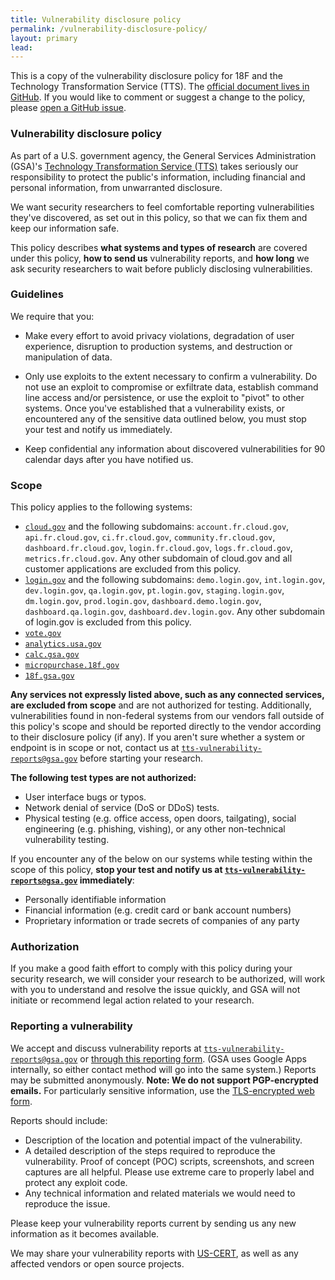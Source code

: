 ```yaml
---
title: Vulnerability disclosure policy
permalink: /vulnerability-disclosure-policy/
layout: primary
lead:
---
```


This is a copy of the vulnerability disclosure policy for 18F and the Technology Transformation Service (TTS). The [official document lives in GitHub](https://github.com/18F/vulnerability-disclosure-policy/blob/master/vulnerability-disclosure-policy.md#vulnerability-disclosure-policy). If you would like to comment or suggest a change to the policy, please [open a GitHub issue](https://github.com/18F/vulnerability-disclosure-policy/issues).

### Vulnerability disclosure policy

As part of a U.S. government agency, the General Services Administration (GSA)'s [Technology Transformation Service (TTS)](https://gsa.gov/tts) takes seriously our responsibility to protect the public's information, including financial and personal information, from unwarranted disclosure.

We want security researchers to feel comfortable reporting vulnerabilities they've discovered, as set out in this policy, so that we can fix them and keep our information safe.

This policy describes **what systems and types of research** are covered under this policy, **how to send us** vulnerability reports, and **how long** we ask security researchers to wait before publicly disclosing vulnerabilities.

### Guidelines

We require that you:

* Make every effort to avoid privacy violations, degradation of user experience, disruption to production systems, and destruction or manipulation of data.

* Only use exploits to the extent necessary to confirm a vulnerability. Do not use an exploit to compromise or exfiltrate data, establish command line access and/or persistence, or use the exploit to "pivot" to other systems. Once you've established that a vulnerability exists, or encountered any of the sensitive data outlined below, you must stop your test and notify us immediately.

* Keep confidential any information about discovered vulnerabilities for 90 calendar days after you have notified us.

### Scope

This policy applies to the following systems:

* [`cloud.gov`](https://cloud.gov) and the following subdomains: `account.fr.cloud.gov`, `api.fr.cloud.gov`, `ci.fr.cloud.gov`, `community.fr.cloud.gov`, `dashboard.fr.cloud.gov`, `login.fr.cloud.gov`, `logs.fr.cloud.gov`, `metrics.fr.cloud.gov`. Any other subdomain of cloud.gov and all customer applications are excluded from this policy.
* [`login.gov`](https://login.gov) and the following subdomains: `demo.login.gov`, `int.login.gov`, `dev.login.gov`, `qa.login.gov`, `pt.login.gov`, `staging.login.gov`, `dm.login.gov`, `prod.login.gov`, `dashboard.demo.login.gov`, `dashboard.qa.login.gov`, `dashboard.dev.login.gov`. Any other subdomain of login.gov is excluded from this policy.
* [`vote.gov`](https://vote.gov)
* [`analytics.usa.gov`](https://analytics.usa.gov)
* [`calc.gsa.gov`](https://calc.gsa.gov)
* [`micropurchase.18f.gov`](https://micropurchase.18f.gov)
* [`18f.gsa.gov`](https://18f.gsa.gov)

**Any services not expressly listed above, such as any connected services, are excluded from scope** and are not authorized for testing. Additionally, vulnerabilities found in non-federal systems from our vendors fall outside of this policy's scope and should be reported directly to the vendor according to their disclosure policy (if any). If you aren't sure whether a system or endpoint is in scope or not, contact us at [`tts-vulnerability-reports@gsa.gov`](mailto:tts-vulnerability-reports@gsa.gov) before starting your research.

**The following test types are not authorized:**

* User interface bugs or typos.
* Network denial of service (DoS or DDoS) tests.
* Physical testing (e.g. office access, open doors, tailgating), social engineering (e.g. phishing, vishing), or any other non-technical vulnerability testing.

If you encounter any of the below on our systems while testing within the scope of this policy, **stop your test and notify us at [`tts-vulnerability-reports@gsa.gov`](mailto:tts-vulnerability-reports@gsa.gov) immediately**:

* Personally identifiable information
* Financial information (e.g. credit card or bank account numbers)
* Proprietary information or trade secrets of companies of any party

### Authorization

If you make a good faith effort to comply with this policy during your security research, we will consider your research to be authorized, will work with you to understand and resolve the issue quickly, and GSA will not initiate or recommend legal action related to your research.

### Reporting a vulnerability

We accept and discuss vulnerability reports at [`tts-vulnerability-reports@gsa.gov`](mailto:tts-vulnerability-reports@gsa.gov) or [through this reporting form](https://docs.google.com/forms/d/e/1FAIpQLSdhr6REOq8QRZ3C2cRWVHWbjcGgdNL8_nVSGY1cBSl1-tfkWA/viewform). (GSA uses Google Apps internally, so either contact method will go into the same system.) Reports may be submitted anonymously. **Note: We do not support PGP-encrypted emails.** For particularly sensitive information, use the [TLS-encrypted web form](https://docs.google.com/forms/d/e/1FAIpQLSdhr6REOq8QRZ3C2cRWVHWbjcGgdNL8_nVSGY1cBSl1-tfkWA/viewform).

Reports should include:

* Description of the location and potential impact of the vulnerability.
* A detailed description of the steps required to reproduce the vulnerability. Proof of concept (POC) scripts, screenshots, and screen captures are all helpful. Please use extreme care to properly label and protect any exploit code.
* Any technical information and related materials we would need to reproduce the issue.

Please keep your vulnerability reports current by sending us any new information as it becomes available.

We may share your vulnerability reports with [US-CERT](https://www.us-cert.gov/ais), as well as any affected vendors or open source projects.
